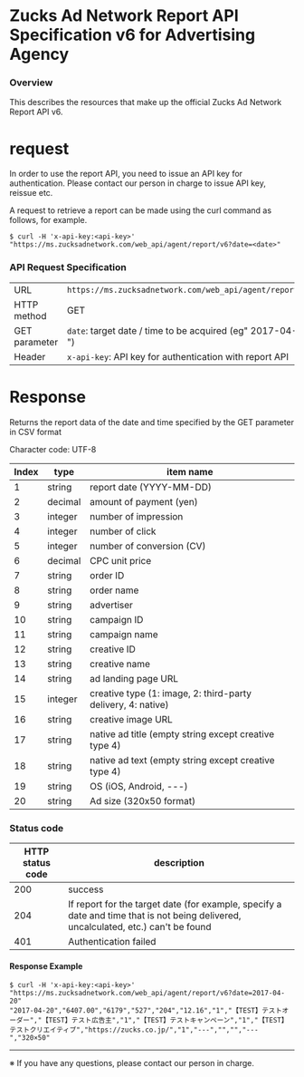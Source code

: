 # Zucks Ad Network Report API Specification v6 for Advertising Agency

### Overview

This describes the resources that make up the official Zucks Ad Network Report API v6.

# request

In order to use the report API, you need to issue an API key for authentication. Please contact our person in charge to issue API key, reissue etc.

A request to retrieve a report can be made using the curl command as follows, for example.

```Sh
$ curl -H 'x-api-key:<api-key>' "https://ms.zucksadnetwork.com/web_api/agent/report/v6?date=<date>"
```

### API Request Specification

| | |
| --- | --- |
| URL | `https://ms.zucksadnetwork.com/web_api/agent/report/v6` |
| HTTP method | GET |
| GET parameter | `date`: target date / time to be acquired (eg" 2017-04-20 ") |
| Header | `x-api-key`: API key for authentication with report API |



# Response

Returns the report data of the date and time specified by the GET parameter in CSV format

Character code: UTF-8

| Index | type | item name |
| --- | --- | --- |
| 1 | string | report date (YYYY-MM-DD) |
| 2 | decimal | amount of payment (yen) |
| 3 | integer | number of impression |
| 4 | integer | number of click |
| 5 | integer | number of conversion (CV) |
| 6 | decimal | CPC unit price |
| 7 | string | order ID |
| 8 | string | order name |
| 9 | string | advertiser |
| 10 | string | campaign ID |
| 11 | string | campaign name |
| 12 | string | creative ID |
| 13 | string | creative name |
| 14 | string | ad landing page URL |
| 15 | integer | creative type (1: image, 2: third-party delivery, 4: native) |
| 16 | string | creative image URL |
| 17 | string | native ad title (empty string except creative type 4) |
| 18 | string | native ad text (empty string except creative type 4) |
| 19 | string | OS (iOS, Android, ---) |
| 20 | string | Ad size (320x50 format) |

### Status code

| HTTP status code | description |
| -------------------- | ---- |
| 200 | success |
| 204 | If report for the target date (for example, specify a date and time that is not being delivered, uncalculated, etc.) can't be found |
| 401 | Authentication failed |


#### Response Example

```Sh
$ curl -H 'x-api-key:<api-key>' "https://ms.zucksadnetwork.com/web_api/agent/report/v6?date=2017-04-20"
"2017-04-20","6407.00","6179","527","204","12.16","1","【TEST】テストオーダー","【TEST】テスト広告主","1","【TEST】テストキャンペーン","1","【TEST】テストクリエイティブ","https://zucks.co.jp/","1","---","","","---","320×50"
```


-------------------------------------------------------------------- --------------

※ If you have any questions, please contact our person in charge.
